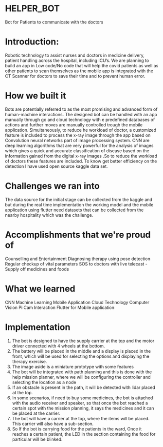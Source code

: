 # HELPER_BOT
Bot for Patients to communicate with the doctors

# Introduction:
Robotic technology to assist nurses and doctors in medicine delivery, patient handling across the hospital, including ICU’s. We are planning to build an app in Low code/No code that will help the covid patients as well as other patients to scan themselves as the mobile app is integrated with the CT Scanner for doctors to save their time and to prevent human error.

# How we built it
Bots are potentially referred to as the most promising and advanced form of human-machine interactions. The designed bot can be handled with an app manually through go and cloud technology with e predefined databases of actions and further moves are manually controlled trough the mobile application. Simultaneously, to reduce he workload of doctor, a customized feature is included to process the x-ray image through the app based on Convolution neural networks part of image processing system. CNN are deep learning algorithms that are very powerful for the analysis of images which gives a quick and accurate classification of disease based on the information gained from the digital x-ray images .So to reduce the workload of doctors these features are included. To know get better efficiency on the detection I have used open source kaggle data set.

# Challenges we ran into
The data source for the initial stage can be collected from the kaggle and but during the real time implementation the working model and the mobile application using flutter need datasets that can be collected from the nearby hospitality which was the challenge.

# Accomplishments that we're proud of
Counselling and Entertainment
Diagnosing therapy using pose detection
Regular checkup of vital parameters
SOS to doctors with live telecast -Supply off medicines and foods

# What we learned
CNN
Machine Learning
Mobile Application
Cloud Technology
Computer Vision
Pi Cam Interaction
Flutter for Mobile application


# Implementation
1. The bot is designed to have the supply carrier at the top and the motor driver connected with 4 wheels at the bottom.
2. The battery will be placed in the middle and a display is placed in the front, which will be used for selecting the options and displaying the therapy exercise.
3. The image aside is a miniature prototype with some features
4. The bot will be integrated with path planning and this is done with the help mission planner, where we will be configuring the controller and selecting the location as a node
5. If an obstacle is present in the path, it will be detected with lidar placed at the top.
6. In some scenarios, if need to buy some medicines, the bot is attached with the audio receiver and speaker, so that once the bot reached a certain spot with the mission planning, it says the medicines and it can be placed at the carrier.
7. The bot will have a carrier at the top, where the items will be placed.
This carrier will also have a sub-section.
8. So If the bot is carrying food for the patients in the ward, Once it reaches a certain patient, the LED in the section containing the food for particular will be blinked.

